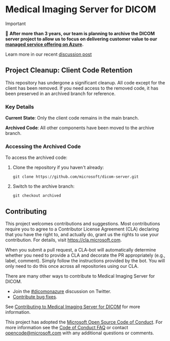# Medical Imaging Server for DICOM

> [!IMPORTANT]
> 📢 **After more than 3 years, our team is planning to archive the DICOM server project to allow us to focus on delivering customer value to our [managed service offering on Azure](https://learn.microsoft.com/en-us/azure/healthcare-apis/dicom/overview).**
> 
> Learn more in our recent [discussion post](https://github.com/microsoft/dicom-server/discussions/3401)

## Project Cleanup: Client Code Retention

This repository has undergone a significant cleanup. All code except for the client has been removed. If you need access to the removed code, it has been preserved in an archived branch for reference.

### Key Details

**Current State**: Only the client code remains in the main branch.

**Archived Code**: All other components have been moved to the archive branch.

### Accessing the Archived Code

To access the archived code:

1. Clone the repository if you haven't already:

    `git clone https://github.com/microsoft/dicom-server.git`

2. Switch to the archive branch:

    `git checkout archived`


## Contributing

This project welcomes contributions and suggestions.  Most contributions require you to agree to a
Contributor License Agreement (CLA) declaring that you have the right to, and actually do, grant us
the rights to use your contribution. For details, visit https://cla.microsoft.com.

When you submit a pull request, a CLA-bot will automatically determine whether you need to provide
a CLA and decorate the PR appropriately (e.g., label, comment). Simply follow the instructions
provided by the bot. You will only need to do this once across all repositories using our CLA.

There are many other ways to contribute to Medical Imaging Server for DICOM.
* Join the [#dicomonazure](https://twitter.com/hashtag/dicomonazure?f=tweets&vertical=default) discussion on Twitter.
* [Contribute bug fixes](CONTRIBUTING.md).

See [Contributing to Medical Imaging Server for DICOM](CONTRIBUTING.md) for more information.

This project has adopted the [Microsoft Open Source Code of Conduct](https://opensource.microsoft.com/codeofconduct/).
For more information see the [Code of Conduct FAQ](https://opensource.microsoft.com/codeofconduct/faq/) or
contact [opencode@microsoft.com](mailto:opencode@microsoft.com) with any additional questions or comments.
